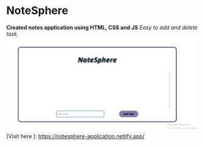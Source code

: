 # NoteSphere
**Created notes application using HTML, CSS and JS**
*Easy to add and delete task*
![Notes application output ](op.PNG)
[Visit here ]: https://notesphere-application.netlify.app/ 

